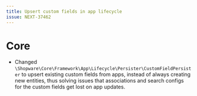 ```yaml
---
title: Upsert custom fields in app lifecycle
issue: NEXT-37462
---
```

# Core
* Changed `\Shopware\Core\Framework\App\Lifecycle\Persister\CustomFieldPersister` to upsert existing custom fields from apps, instead of always creating new entities, thus solving issues that associations and search configs for the custom fields get lost on app updates.
